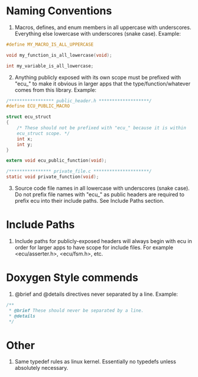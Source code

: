 # Naming Conventions

1. Macros, defines, and enum members in all uppercase with underscores. Everything else lowercase with underscores (snake case). Example:
```C
#define MY_MACRO_IS_ALL_UPPERCASE

void my_function_is_all_lowercase(void);

int my_variable_is_all_lowercase;
```

2. Anything publicly exposed with its own scope must be prefixed with "ecu_" to make it obvious in larger apps that the type/function/whatever comes from this library. Example:
```C
/***************** public_header.h *******************/
#define ECU_PUBLIC_MACRO

struct ecu_struct
{
    /* These should not be prefixed with "ecu_" because it is within
    ecu_struct scope. */
    int x;
    int y;
}

extern void ecu_public_function(void);

/**************** private_file.c *********************/
static void private_function(void);
```

3. Source code file names in all lowercase with underscores (snake case). Do not prefix file names with "ecu_" as public headers are required to prefix ecu into their include paths. See Include Paths section.


# Include Paths
1. Include paths for publicly-exposed headers will always begin with ecu in order for larger apps to have scope for include files. For example <ecu/asserter.h>, <ecu/fsm.h>, etc.

# Doxygen Style commends
1. @brief and @details directives never separated by a line. Example:
```C
/**
 * @brief These should never be separated by a line.
 * @details
 */
```


# Other
1. Same typedef rules as linux kernel. Essentially no typedefs unless absolutely necessary.